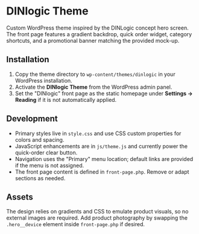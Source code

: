 # DINlogic Theme

Custom WordPress theme inspired by the DINLogic concept hero screen. The front page features a gradient backdrop, quick order widget, category shortcuts, and a promotional banner matching the provided mock-up.

## Installation

1. Copy the theme directory to `wp-content/themes/dinlogic` in your WordPress installation.
2. Activate the **DINlogic Theme** from the WordPress admin panel.
3. Set the "DINlogic" front page as the static homepage under **Settings → Reading** if it is not automatically applied.

## Development

- Primary styles live in `style.css` and use CSS custom properties for colors and spacing.
- JavaScript enhancements are in `js/theme.js` and currently power the quick-order clear button.
- Navigation uses the "Primary" menu location; default links are provided if the menu is not assigned.
- The front page content is defined in `front-page.php`. Remove or adapt sections as needed.

## Assets

The design relies on gradients and CSS to emulate product visuals, so no external images are required. Add product photography by swapping the `.hero__device` element inside `front-page.php` if desired.

